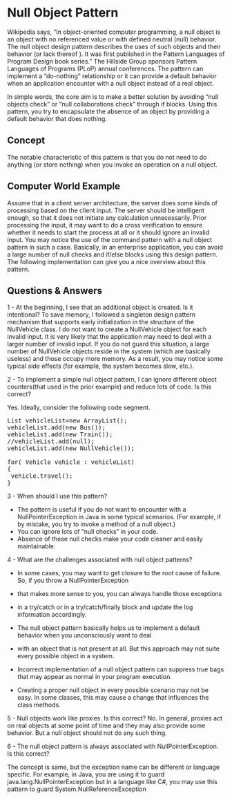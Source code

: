# Null Object Pattern


Wikipedia says, “In object-oriented computer programming, a null object is an object with no referenced value or 
with defined neutral (null) behavior. The null object design pattern describes the uses of such objects and their 
behavior (or lack thereof ). It was first published in the Pattern Languages of Program Design book series.” 
The Hillside Group sponsors Pattern Languages of Programs (PLoP) annual conferences.
The pattern can implement a “do-nothing” relationship or it can provide a default behavior when an application encounter 
with a null object instead of a real object.

In simple words, the core aim is to make a better solution by avoiding “null objects check” or “null collaborations check”
through if blocks. Using this pattern, you try to encapsulate the absence of an object by providing a default behavior that does nothing.

## Concept

The notable characteristic of this pattern is that you do not need to do anything (or store nothing) 
when you invoke an operation on a null object. 

## Computer World Example

Assume that in a client server architecture, the server does some kinds of processing based on the client input. 
The server should be intelligent enough, so that it does not initiate any calculation unnecessarily. 
Prior processing the input, it may want to do a cross verification to ensure whether it needs to start 
the process at all or it should ignore an invalid input. You may notice the use of the command pattern with 
a null object pattern in such a case.
Basically, in an enterprise application, you can avoid a large number of null checks and if/else blocks using this design pattern. 
The following implementation can give you a nice overview about this pattern.


## Questions & Answers

1 - At the beginning, I see that an additional object is created. Is it intentional?
To save memory, I followed a singleton design pattern mechanism that supports 
early initialization in the structure of the NullVehicle class. 
I do not want to create a NullVehicle object for each invalid input. 
It is very likely that the application may need to deal with a larger number of invalid input. If you do not guard this situation,
a large number of NullVehicle objects reside in the system (which are basically useless) and those occupy more memory. 
As a result, you may notice some typical side effects (for example, the system becomes slow, etc.).

2 -  To implement a simple null object pattern, I can ignore different object counters(that used in the prior example) 
and reduce lots of code. Is this correct?

Yes. Ideally, consider the following code segment.

<pre>
List<Vehicle> vehicleList=new ArrayList<Vehicle>(); 
vehicleList.add(new Bus());
vehicleList.add(new Train()); 
//vehicleList.add(null);
vehicleList.add(new NullVehicle());

for( Vehicle vehicle : vehicleList)
{
 vehicle.travel();
}
</pre>

3 - When should I use this pattern?

- The pattern is useful if you do not want to encounter with a NullPointerException in Java in some typical scenarios.
(For example, if by mistake, you try to invoke a method of a null object.)
- You can ignore lots of “null checks” in your code.
- Absence of these null checks make your code cleaner and easily maintainable.

4 - What are the challenges associated with null object patterns?

- In some cases, you may want to get closure to the root cause of failure. So, if you throw a NullPointerException 
- that makes more sense to you, you can always handle those exceptions 
- in a try/catch or in a try/catch/finally block and update the log information accordingly.

- The null object pattern basically helps us to implement a default behavior when you unconsciously want to deal 
- with an object that is not present at all. But this approach may not suite every possible object in a system.

- Incorrect implementation of a null object pattern can suppress true bags that may appear as normal in your program execution.
- Creating a proper null object in every possible scenario may not be easy. In some classes, this may cause a change that influences the class methods.

5 - Null objects work like proxies. Is this correct?
No. In general, proxies act on real objects at some point of time and they may also provide some behavior. But a null object should not do any such thing.

6 - The null object pattern is always associated with NullPointerException. Is this correct?

The concept is same, but the exception name can be different or language specific. 
For example, in Java, you are using it to guard java.lang.NullPointerException but in a language like C#, 
you may use this pattern to guard System.NullReferenceException
